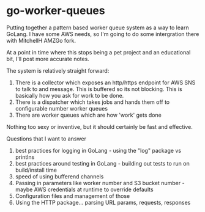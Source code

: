 go-worker-queues
================

Putting together a pattern based worker queue system as a way to learn GoLang.  I have some AWS needs, so I'm going to do some intergration there with MitchellH AMZGo fork.

At a point in time where this stops being a pet project and an educational bit, I'll post more accurate notes.

The system is relatively straight forward:
1. There is a collector which exposes an http/https endpoint for AWS SNS to talk to and message.  This is buffered so its not blocking.  This is basically how you ask for work to be done.
2. There is a dispatcher which takes jobs and hands them off to configurable number worker queues
3. There are worker queues which are how 'work' gets done

Nothing too sexy or inventive, but it should certainly be fast and effective.

Questions that I want to answer
1. best practices for logging in GoLang - using the "log" package vs printlns
2. best practices around testing in GoLang - building out tests to run on build/install time
3. speed of using bufferend channels
4. Passing in parameters like worker number and S3 bucket number - maybe AWS credentials at runtime to override defaults
5. Configuration files and management of those
6. Using the HTTP package... parsing URL params, requests, responses

